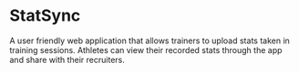 # StatSync

A user friendly web application that allows trainers to upload stats taken in training sessions. Athletes can view their recorded stats through the app and share with their recruiters.
